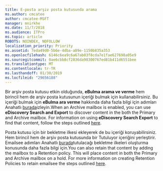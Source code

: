 ```yaml
---
title: E-posta arşiv posta kutusunda arama
ms.author: cmcatee
author: cmcatee-MSFT
manager: mnirkhe
ms.date: 11/7/2018
ms.audience: ITPro
ms.topic: article
ROBOTS: NOINDEX, NOFOLLOW
localization_priority: Priority
ms.assetid: 7eda49d0-5b6e-4dba-a89e-1150b835a353
ms.openlocfilehash: 6146c6ea9c6a67ab03f8cda7e1fae627698a05e9
ms.sourcegitcommit: 0ae6cbb8cf2836da98300767ed81b411d6551bee
ms.translationtype: MT
ms.contentlocale: tr-TR
ms.lasthandoff: 01/30/2019
ms.locfileid: "29656188"
---
```

<span data-ttu-id="3b6db-p101">Bir arşiv posta kutusu etkin olduğunda, **eBulma arama ve verme** hem birincil hem de arşiv posta kutusunun içeriği bulmak için kullanabilirsiniz. Bu içeriği bulmak için **eBulma ara verme** hakkında daha fazla bilgi için adımları Anahatlı [burada](https://docs.microsoft.com/office365/securitycompliance/export-search-results)izleyin.</span><span class="sxs-lookup"><span data-stu-id="3b6db-p101">When an Archive mailbox is enabled, you can use **eDiscovery Search and Export** to discover content in the both the Primary and Archive mailbox. For information on using **eDiscovery Search Export** to find that content, follow the steps outlined [here](https://docs.microsoft.com/office365/securitycompliance/export-search-results).</span></span>
  
<span data-ttu-id="3b6db-p102">Posta kutusu için bir bekletme ilkesi ekleyerek de bu içeriği koruyabilirsiniz. Hem birincil hem de arşiv posta kutusunda bir Tutuluyor içeriğini yerleştirir. Emailsee adımları Anahatlı [burada](https://docs.microsoft.com/Office365/securitycompliance/retention-policies)tutulacağı bekletme ilkeleri oluşturma konusunda daha fazla bilgi için.</span><span class="sxs-lookup"><span data-stu-id="3b6db-p102">You can also retain that content by adding the mailbox to a Retention policy. This will place content in both the Primary and Archive mailbox on a hold. For more information on creating Retention Policies to retain emailsee the steps outlined [here](https://docs.microsoft.com/Office365/securitycompliance/retention-policies).</span></span>
  

